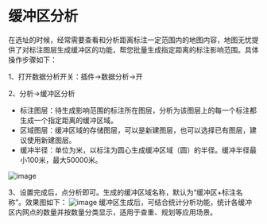 # 缓冲区分析
在选址的时候，经常需要查看和分析距离标注一定范围内的地图内容，地图无忧提供了对标注图层生成缓冲区的功能，帮您批量生成指定距离的标注影响范围。具体操作步骤如下：

1、打开数据分析开关：插件->数据分析->开

2、分析->缓冲区分析
- 标注图层：待生成影响范围的标注所在图层，分析为该图层上的每一个标注都生成一个指定距离的缓冲区域。
- 区域图层：缓冲区域的存储图层，可以是新建图层，也可以选择已有图层，建议使用新建图层。
- 缓冲半径：单位为米，以标注为圆心生成缓冲区域（圆）的半径。缓冲半径最小100米，最大50000米。

![image](https://pic.dituwuyou.com/map%2Fpicture%2Fbuffer-1.png)

3、设置完成后，点分析即可。生成的缓冲区域名称，默认为“缓冲区+标注名称”。效果图如下：
![image](https://pic.dituwuyou.com/map%2Fpicture%2Fbuffer-2.png)
缓冲区生成后，可结合统计分析功能，统计各缓冲区内网点的数量并按数量分类显示，适用于查重、规划等应用场景。








